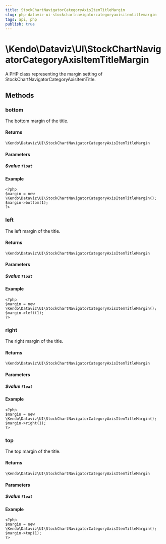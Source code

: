 ```yaml
---
title: StockChartNavigatorCategoryAxisItemTitleMargin
slug: php-dataviz-ui-stockchartnavigatorcategoryaxisitemtitlemargin
tags: api, php
publish: true
---
```


# \Kendo\Dataviz\UI\StockChartNavigatorCategoryAxisItemTitleMargin

A PHP class representing the margin setting of StockChartNavigatorCategoryAxisItemTitle.


## Methods

### bottom
The bottom margin of the title.

#### Returns
`\Kendo\Dataviz\UI\StockChartNavigatorCategoryAxisItemTitleMargin`

#### Parameters

##### $value `float`



#### Example 
    <?php
    $margin = new \Kendo\Dataviz\UI\StockChartNavigatorCategoryAxisItemTitleMargin();
    $margin->bottom(1);
    ?>

### left
The left margin of the title.

#### Returns
`\Kendo\Dataviz\UI\StockChartNavigatorCategoryAxisItemTitleMargin`

#### Parameters

##### $value `float`



#### Example 
    <?php
    $margin = new \Kendo\Dataviz\UI\StockChartNavigatorCategoryAxisItemTitleMargin();
    $margin->left(1);
    ?>

### right
The right margin of the title.

#### Returns
`\Kendo\Dataviz\UI\StockChartNavigatorCategoryAxisItemTitleMargin`

#### Parameters

##### $value `float`



#### Example 
    <?php
    $margin = new \Kendo\Dataviz\UI\StockChartNavigatorCategoryAxisItemTitleMargin();
    $margin->right(1);
    ?>

### top
The top margin of the title.

#### Returns
`\Kendo\Dataviz\UI\StockChartNavigatorCategoryAxisItemTitleMargin`

#### Parameters

##### $value `float`



#### Example 
    <?php
    $margin = new \Kendo\Dataviz\UI\StockChartNavigatorCategoryAxisItemTitleMargin();
    $margin->top(1);
    ?>

 
